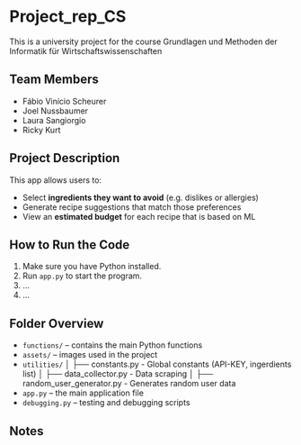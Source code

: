 # Project_rep_CS

This is a university project for the course Grundlagen und Methoden der Informatik für Wirtschaftswissenschaften

## Team Members
- Fábio Vinício Scheurer
- Joel Nussbaumer
- Laura Sangiorgio
- Ricky Kurt

## Project Description
This app allows users to:
- Select **ingredients they want to avoid** (e.g. dislikes or allergies)
- Generate recipe suggestions that match those preferences
- View an **estimated budget** for each recipe that is based on ML

## How to Run the Code
1. Make sure you have Python installed.
2. Run `app.py` to start the program.
3. ...
4. ...

## Folder Overview
- `functions/`          – contains the main Python functions
- `assets/`             – images used in the project
- `utilities/`
│   ├── constants.py                - Global constants (API-KEY, ingerdients list)
│   ├── data_collector.py           - Data scraping
│   ├── random_user_generator.py    - Generates random user data
- `app.py`              – the main application file
- `debugging.py`        – testing and debugging scripts

## Notes
